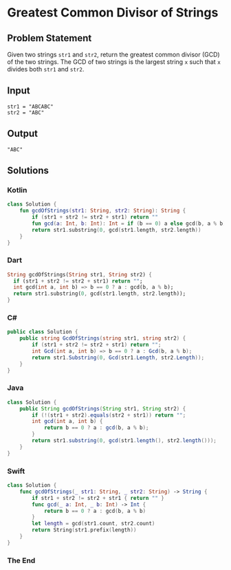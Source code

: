 # Greatest Common Divisor of Strings

## Problem Statement

Given two strings `str1` and `str2`, return the greatest common divisor (GCD) of the two strings. The GCD of two strings is the largest string `x` such that `x` divides both `str1` and `str2`.

## Input

```text
str1 = "ABCABC"
str2 = "ABC"
```

## Output

```text
"ABC"
```


## Solutions

### Kotlin

```kotlin
class Solution {
    fun gcdOfStrings(str1: String, str2: String): String {
        if (str1 + str2 != str2 + str1) return ""
        fun gcd(a: Int, b: Int): Int = if (b == 0) a else gcd(b, a % b)
        return str1.substring(0, gcd(str1.length, str2.length))
    }
}
```

### Dart

```dart
String gcdOfStrings(String str1, String str2) {
  if (str1 + str2 != str2 + str1) return "";
  int gcd(int a, int b) => b == 0 ? a : gcd(b, a % b);
  return str1.substring(0, gcd(str1.length, str2.length));
}
```

### C#

```csharp
public class Solution {
    public string GcdOfStrings(string str1, string str2) {
        if (str1 + str2 != str2 + str1) return "";
        int Gcd(int a, int b) => b == 0 ? a : Gcd(b, a % b);
        return str1.Substring(0, Gcd(str1.Length, str2.Length));
    }
}
```

### Java

```java
class Solution {
    public String gcdOfStrings(String str1, String str2) {
        if (!(str1 + str2).equals(str2 + str1)) return "";
        int gcd(int a, int b) {
            return b == 0 ? a : gcd(b, a % b);
        }
        return str1.substring(0, gcd(str1.length(), str2.length()));
    }
}
```

### Swift

```swift
class Solution {
    func gcdOfStrings(_ str1: String, _ str2: String) -> String {
        if str1 + str2 != str2 + str1 { return "" }
        func gcd(_ a: Int, _ b: Int) -> Int {
            return b == 0 ? a : gcd(b, a % b)
        }
        let length = gcd(str1.count, str2.count)
        return String(str1.prefix(length))
    }
}
```

### The End